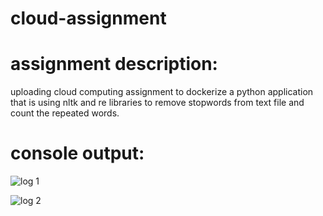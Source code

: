 # cloud-assignment
# assignment description:
uploading cloud computing assignment to dockerize a python application that is using nltk and re libraries to remove stopwords from text file and count the repeated words.
# console output:
![log 1](https://github.com/ahmedG3far44/cloud-assignment/assets/96004565/07873516-cd04-4d3a-8a97-f2d7fda02eab)

![log 2](https://github.com/ahmedG3far44/cloud-assignment/assets/96004565/be38131d-12ee-4762-9110-351c7ca68c94)

